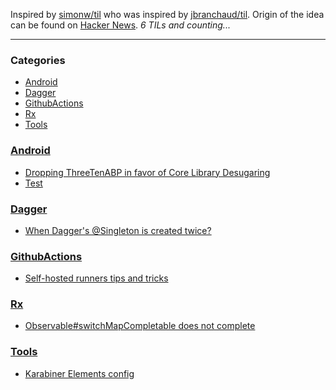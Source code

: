 Inspired by [simonw/til][1] who was inspired by [jbranchaud/til][2].
Origin of the idea can be found on [Hacker News][3].
_6 TILs and counting..._

---

### Categories

- [Android](#Android)
- [Dagger](#Dagger)
- [GithubActions](#GithubActions)
- [Rx](#Rx)
- [Tools](#Tools)

### [Android](#Android)
- [Dropping ThreeTenABP in favor of Core Library Desugaring](https://github.com/wzieba/til/Android/dropping-threetenabp.md)
- [Test](https://github.com/wzieba/til/Android/somethingnew.md)

### [Dagger](#Dagger)
- [When Dagger's @Singleton is created twice?](https://github.com/wzieba/til/Dagger/when-daggers-singleton-is-created-twice.md)

### [GithubActions](#GithubActions)
- [Self-hosted runners tips and tricks](https://github.com/wzieba/til/GithubActions/self-hosted-runner-tips.md)

### [Rx](#Rx)
- [Observable#switchMapCompletable does not complete](https://github.com/wzieba/til/Rx/switch-map-completable-does-not-complete.md)

### [Tools](#Tools)
- [Karabiner Elements config](https://github.com/wzieba/til/Tools/karabiner-elements-config.md)

[1]: https://github.com/simonw/til
[2]: https://github.com/jbranchaud/til
[3]: https://news.ycombinator.com/item?id=22908044

